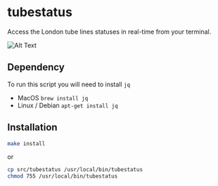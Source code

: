 # tubestatus
Access the London tube lines statuses in real-time from your terminal.

![Alt Text](https://github.com/smallwat3r/tubestatus/blob/master/_demo/demo.gif)  

## Dependency
To run this script you will need to install `jq`
- MacOS `brew install jq`
- Linux / Debian `apt-get install jq`

## Installation
```sh
make install 
```
or
```sh
cp src/tubestatus /usr/local/bin/tubestatus
chmod 755 /usr/local/bin/tubestatus
```
